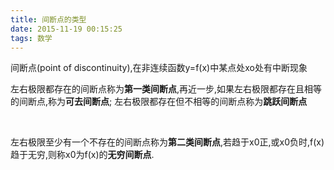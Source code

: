 ```yaml
---
title: 间断点的类型
date: 2015-11-19 00:15:25
tags: 数学
---
```




间断点(point of discontinuity),在非连续函数y=f(x)中某点处xo处有中断现象


左右极限都存在的间断点称为**第一类间断点**,再近一步,如果左右极限都存在且相等的间断点,称为**可去间断点**; 左右极限都存在但不相等的间断点称为**跳跃间断点**


<br>


左右极限至少有一个不存在的间断点称为**第二类间断点**,若趋于x0正,或x0负时,f(x)趋于无穷,则称x0为f(x)的**无穷间断点**.

